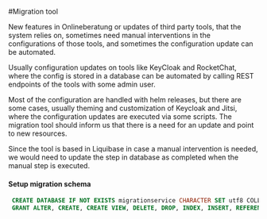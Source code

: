 #Migration tool 

New features in Onlineberatung  or updates of third party tools, that the system relies on, sometimes need manual interventions in the configurations of those tools, and sometimes the configuration update can be automated. 

Usually configuration updates on tools like KeyCloak and RocketChat, where the config is stored in a database can be automated by calling REST endpoints of the tools with some admin user. 

Most of the configuration are handled with helm releases, but there are some cases, usually theming and customization of Keycloak and Jitsi, where the configuration updates are executed via some scripts. The migration tool should inform us that there is a need for an update and point to new resources.

Since the tool is based in Liquibase in case a manual intervention is needed, we would need to update the step in database as completed when the manual step is executed. 

#### Setup migration schema
```SQL
 CREATE DATABASE IF NOT EXISTS migrationservice CHARACTER SET utf8 COLLATE utf8_unicode_ci;
 GRANT ALTER, CREATE, CREATE VIEW, DELETE, DROP, INDEX, INSERT, REFERENCES, SELECT, SHOW VIEW, TRIGGER, UPDATE, ALTER ROUTINE, EXECUTE ON migrationservice.* TO 'liquibase'@'%'; 
```